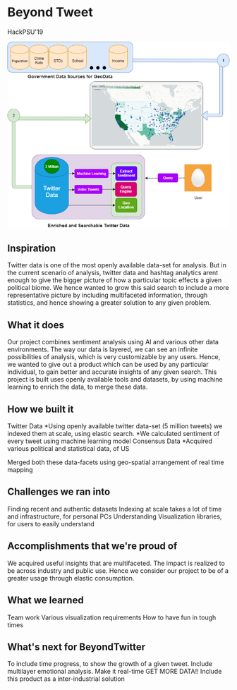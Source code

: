 # Beyond Tweet
HackPSU'19

![Architecture](final.png)


## Inspiration
Twitter data is one of the most openly available data-set for analysis. But in the current scenario of analysis, twitter data and hashtag analytics arent enough to give the bigger picture of how a particular topic effects a given political biome. We hence wanted to grow this said search to include a more representative picture by including multifaceted information, through statistics, and hence showing a greater solution to any given problem.

## What it does
Our project combines sentiment analysis using AI and various other data environments. The way our data is layered, we can see an infinite possibilities of analysis, which is very customizable by any users. Hence, we wanted to give out a product which can be used by any particular individual, to gain better and accurate insights of any given search. This project is built uses openly available tools and datasets, by using machine learning to enrich the data, to merge these data.

## How we built it
Twitter Data *Using openly available twitter data-set (5 million tweets) we indexed them at scale, using elastic search. *We calculated sentiment of every tweet using machine learning model Consensus Data *Acquired various political and statistical data, of US

Merged both these data-facets using geo-spatial arrangement of real time mapping

## Challenges we ran into
Finding recent and authentic datasets Indexing at scale takes a lot of time and infrastructure, for personal PCs Understanding Visualization libraries, for users to easily understand

## Accomplishments that we're proud of
We acquired useful insights that are multifaceted. The impact is realized to be across industry and public use. Hence we consider our project to be of a greater usage through elastic consumption.

## What we learned
Team work Various visualization requirements How to have fun in tough times

## What's next for BeyondTwitter
To include time progress, to show the growth of a given tweet. Include multilayer emotional analysis. Make it real-time GET MORE DATA!! Include this product as a inter-industrial solution
